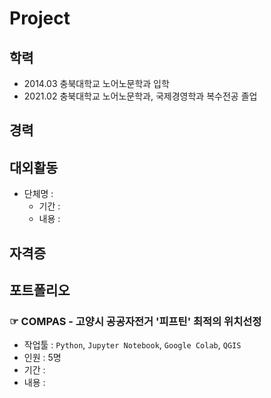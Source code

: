 # Project

## 학력
- 2014.03 충북대학교 노어노문학과 입학
- 2021.02 충북대학교 노어노문학과, 국제경영학과 복수전공 졸업

## 경력

## 대외활동
- 단체명 :
  - 기간 :
  - 내용 :
## 자격증

## 포트폴리오
### ☞ COMPAS - 고양시 공공자전거 '피프틴' 최적의 위치선정
- 작업툴 : `Python`, `Jupyter Notebook`, `Google Colab`, `QGIS`
- 인원 : 5명
- 기간 : 
- 내용 : 
